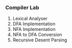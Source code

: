 ### Compiler Lab
1. Lexical Analyser
2. DFA Implementation
3. NFA Implementation
4. NFA to DFA Conversion
5. Recursive Desent Parsing


